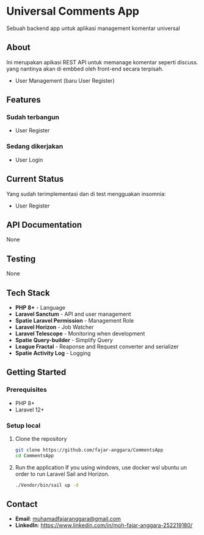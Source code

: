# Universal Comments App 

Sebuah backend app untuk aplikasi management komentar universal

## About

Ini merupakan apikasi REST API untuk memanage komentar seperti discuss. yang nantinya akan di embbed oleh front-end secara terpisah.
- User Management (baru User Register)

## Features

### Sudah terbangun

- User Register

### Sedang dikerjakan

- User Login

## Current Status

Yang sudah terimplementasi dan di test mengguakan insomnia:
- User Register


## API Documentation

None

## Testing

None

## Tech Stack

- **PHP 8+** - Language
- **Laravel Sanctum** - API and user management
- **Spatie Laravel Permission** - Management Role
- **Laravel Horizon** - Job Watcher
- **Laravel Telescope** - Monitoring when development
- **Spatie Query-builder** - Simplify Query
- **League Fractal** - Reaponse and Request converter and serializer
- **Spatie Activity Log** - Logging


## Getting Started

### Prerequisites
- PHP 8+
- Laravel 12+

### Setup local

1. Clone the repository
   ```bash
   git clone https://github.com/fajar-anggara/CommentsApp
   cd CommentsApp
   ```

2. Run the application
   If you using windows, use docker wsl ubuntu un order to run Laravel Sail and Horizon.
   ```bash
   ./Vendor/bin/sail up -d
   ```

## Contact

- **Email**: muhamadfajaranggara@gmail.com
- **LinkedIn**: https://www.linkedin.com/in/moh-fajar-anggara-252219180/

